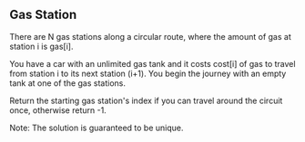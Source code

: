 Gas Station 
---


There are N gas stations along a circular route, where the amount of gas at station i is gas[i].



You have a car with an unlimited gas tank and it costs cost[i] of gas to travel from station i to its next station (i+1). You begin the journey with an empty tank at one of the gas stations.



Return the starting gas station's index if you can travel around the circuit once, otherwise return -1.



Note:
The solution is guaranteed to be unique.


